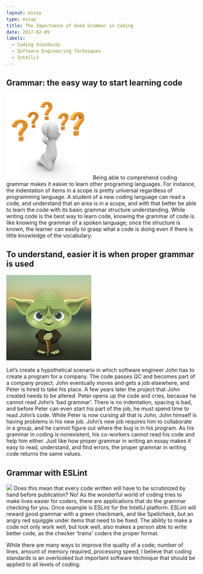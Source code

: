 ```yaml
---
layout: essay
type: essay
title: The Importance of Good Grammar in Coding
date: 2017-02-09
labels:
  - Coding Standards
  - Software Engineering Techniques 
  - IntelliJ
---
```



## Grammar: the easy way to start learning code

<img class="ui medium right floated image" src="../images/questions.jpg">
Being able to comprehend coding grammar makes it easier to learn other programing languages. For instance, the indentation of items in a scope is pretty universal regardless of programming language. A student of a new coding language can read a code, and understand that an area is in a scope, and with that better be able to learn the code with its basic grammar structure understanding.  While writing code is the best way to learn code, knowing the grammar of code is like knowing the grammar of a spoken language; once the structure is known, the learner can easily to grasp what a code is doing even if there is little knowledge of the vocabulary.

## To understand, easier it is when proper grammar is used
 
<img class="ui tiny circular left floated image" src="../images/yoda.jpg">

Let’s create a hypothetical scenario in which software engineer John has to create a program for a company. The code passes QC and becomes part of a company project. John eventually moves and gets a job elsewhere, and Peter is hired to take his place. A few years later the project that John created needs to be altered. Peter opens up the code and cries, because he cannot read John’s ‘bad grammar’. There is no indentation, spacing is bad, and before Peter can even start his part of the job, he must spend time to read John’s code. While Peter is now cursing all that is John, John himself is having problems in his new job. John’s new job requires him to collaborate in a group, and he cannot figure out where the bug is in his program. As his grammar in coding is nonexistent, his co-workers cannot read his code and help him either. Just like how proper grammar in writing an essay makes it easy to read, understand, and find errors, the proper grammar in writing code returns the same values. 

## Grammar with ESLint
<img class="ui medium right floated image" src="../images/intellij.svg">
Does this mean that every code written will have to be scrutinized by hand before publication? No! As the wonderful world of coding tries to make lives easier for coders, there are applications that do the grammar checking for you. Once example is ESLint for the IntelliJ platform. ESLint will reward good grammar with a green checkmark, and like Spellcheck, but an angry red squiggle under items that need to be fixed. The ability to make a code not only work well, but look well, also makes a person able to write better code, as the checker ‘trains’ coders the proper format.

While there are  many ways to improve the quality of a code; number of lines, amount of memory required, processing speed, I believe that coding standards is an overlooked but important software technique that should be applied to all levels of coding.
